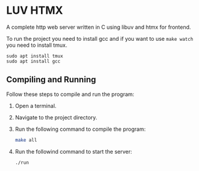 # LUV HTMX
A complete http web server written in C using libuv and htmx for frontend.

To run the project you need to install gcc and if you want to use ```make watch``` you need to install 
tmux.
```
sudo apt install tmux
sudo apt install gcc
```

## Compiling and Running

Follow these steps to compile and run the program:

1. Open a terminal.

2. Navigate to the project directory.

3. Run the following command to compile the program:

   ```bash
   make all

4. Run the followind command to start the server:
   ```bash
   ./run
